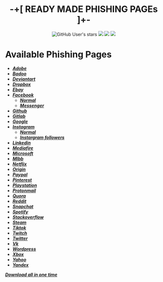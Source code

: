 <div align="center">
 <h1> -+[ READY  MADE  PHISHING  PAGEs ]+-</></h1>
</div>
<p align="center">
<img alt="GitHub User's stars" src="https://img.shields.io/github/stars/1337r0j4n/phishing-pages?style=for-the-badge">
<img src="https://img.shields.io/github/forks/1337r0j4n/phishing-pages?color=orange&style=for-the-badge">
 <img src="https://img.shields.io/github/issues/1337r0j4n/phishing-pages?color=red&style=for-the-badge">
<img src="https://img.shields.io/badge/By%20-7r0j4n-lime?style=for-the-badge">
</p>

# Available Phishing Pages
- [***Adobe***](https://github.com/1337r0j4n/phishing-pages/tree/main/facebook)
- [***Badoo***](https://github.com/1337r0j4n/phishing-pages/tree/main/facebook)
- [***Deviantart***](https://github.com/1337r0j4n/phishing-pages/tree/main/facebook)
- [***Dropbox***](https://github.com/1337r0j4n/phishing-pages/tree/main/facebook)
- [***Ebay***](https://github.com/1337r0j4n/phishing-pages/tree/main/facebook)
- [***Facebook***](https://github.com/1337r0j4n/phishing-pages/tree/main/facebook)
  - [***Normal***](https://github.com/1337r0j4n/phishing-pages/tree/main/facebook)
  - [***Messenger***](https://github.com/1337r0j4n/phishing-pages/tree/main/facebook)
- [***Github***](https://github.com/1337r0j4n/phishing-pages/tree/main/github)
- [***Gitlab***](https://github.com/1337r0j4n/phishing-pages/tree/main/gitlab)
- [***Google***](https://github.com/1337r0j4n/phishing-pages/tree/main/google)
- [***Instagram***](https://github.com/1337r0j4n/phishing-pages/tree/main/facebook)
  - [***Normal***](https://github.com/1337r0j4n/phishing-pages/tree/main/facebook)
  - [***Instargram followers***](https://github.com/1337r0j4n/phishing-pages/tree/main/facebook)
- [***Linkedin***](https://github.com/1337r0j4n/phishing-pages/tree/main/facebook)
- [***Mediafire***](https://github.com/1337r0j4n/phishing-pages/tree/main/facebook)
- [***Microsoft***](https://github.com/1337r0j4n/phishing-pages/tree/main/facebook)
- [***Mlbb***](https://github.com/1337r0j4n/phishing-pages/tree/main/facebook)
- [***Netflix***](https://github.com/1337r0j4n/phishing-pages/tree/main/facebook)
- [***Origin***](https://github.com/1337r0j4n/phishing-pages/tree/main/facebook)
- [***Paypal***](https://github.com/1337r0j4n/phishing-pages/tree/main/facebook)
- [***Pinterest***](https://github.com/1337r0j4n/phishing-pages/tree/main/facebook)
- [***Playstation***](https://github.com/1337r0j4n/phishing-pages/tree/main/facebook)
- [***Protonmail***](https://github.com/1337r0j4n/phishing-pages/tree/main/facebook)
- [***Quora***](https://github.com/1337r0j4n/phishing-pages/tree/main/facebook)
- [***Reddit***](https://github.com/1337r0j4n/phishing-pages/tree/main/facebook)
- [***Snapchat***](https://github.com/1337r0j4n/phishing-pages/tree/main/facebook)
- [***Spotify***](https://github.com/1337r0j4n/phishing-pages/tree/main/facebook)
- [***Stackoverflow***](https://github.com/1337r0j4n/phishing-pages/tree/main/facebook)
- [***Steam***](https://github.com/1337r0j4n/phishing-pages/tree/main/facebook)
- [***Tiktok***](https://github.com/1337r0j4n/phishing-pages/tree/main/facebook)
- [***Twitch***](https://github.com/1337r0j4n/phishing-pages/tree/main/facebook)
- [***Twitter***](https://github.com/1337r0j4n/phishing-pages/tree/main/facebook)
- [***Vk***](https://github.com/1337r0j4n/phishing-pages/tree/main/facebook)
- [***Wordpress***](https://github.com/1337r0j4n/phishing-pages/tree/main/facebook)
- [***Xbox***](https://github.com/1337r0j4n/phishing-pages/tree/main/facebook)
- [***Yahoo***](https://github.com/1337r0j4n/phishing-pages/tree/main/facebook)
- [***Yandex***](https://github.com/1337r0j4n/phishing-pages/tree/main/facebook)

 [***Download all in one time***]()
